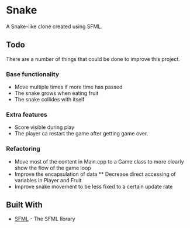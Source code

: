 # Snake
A Snake-like clone created using SFML.

## Todo

There are a number of things that could be done to improve this project.

### Base functionality

* Move multiple times if more time has passed
* The snake grows when eating fruit
* The snake collides with itself

### Extra features

* Score visible during play
* The player ca restart the game after getting game over.

### Refactoring

* Move most of the content in Main.cpp to a Game class to more clearly show the flow of the game loop
* Improve the encapsulation of data
** Decrease direct accessing of variables in Player and Fruit
* Improve snake movement to be less fixed to a certain update rate 


[comment]: # (## Getting Started These instructions will get you a copy of the project up and running on your local machine for development and testing purposes. See deployment for notes on how to deploy the project on a live system.)

[comment]: # (### Prerequisites What things you need to install the software and how to install them ```Give examples```)

[comment]: # (### Installing A step by step series of examples that tell you how to get a development env running)

## Built With

* [SFML](https://www.sfml-dev.org/) - The SFML library

[comment]: # (## Authors)

[comment]: # (## License)

[comment]: # (## Acknowledgments)
